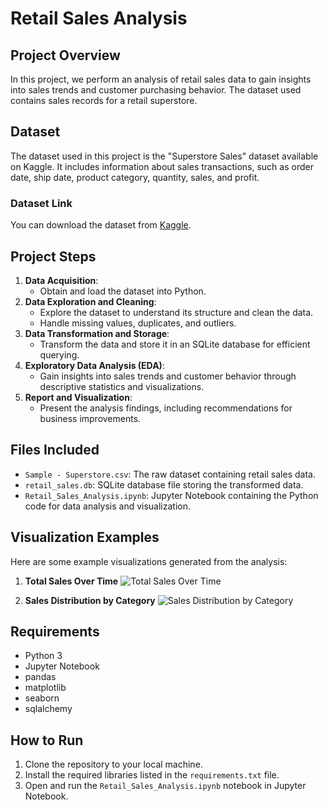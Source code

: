 # Retail Sales Analysis

## Project Overview
In this project, we perform an analysis of retail sales data to gain insights into sales trends and customer purchasing behavior. The dataset used contains sales records for a retail superstore.

## Dataset
The dataset used in this project is the "Superstore Sales" dataset available on Kaggle. It includes information about sales transactions, such as order date, ship date, product category, quantity, sales, and profit.

### Dataset Link
You can download the dataset from [Kaggle](https://www.kaggle.com/datasets/vivek468/superstore-dataset-final).

## Project Steps
1. **Data Acquisition**:
   - Obtain and load the dataset into Python.
2. **Data Exploration and Cleaning**:
   - Explore the dataset to understand its structure and clean the data.
   - Handle missing values, duplicates, and outliers.
3. **Data Transformation and Storage**:
   - Transform the data and store it in an SQLite database for efficient querying.
4. **Exploratory Data Analysis (EDA)**:
   - Gain insights into sales trends and customer behavior through descriptive statistics and visualizations.
5. **Report and Visualization**:
   - Present the analysis findings, including recommendations for business improvements.

## Files Included
- `Sample - Superstore.csv`: The raw dataset containing retail sales data.
- `retail_sales.db`: SQLite database file storing the transformed data.
- `Retail_Sales_Analysis.ipynb`: Jupyter Notebook containing the Python code for data analysis and visualization.

## Visualization Examples
Here are some example visualizations generated from the analysis:

1. **Total Sales Over Time**
   ![Total Sales Over Time]([image](https://github.com/nithinkaturi/Retail-Sales-Analysis/assets/160711110/8afb4cf3-dfdd-44c3-bfbf-e9ef19eee7d2)
)

2. **Sales Distribution by Category**
   ![Sales Distribution by Category]([image](https://github.com/nithinkaturi/Retail-Sales-Analysis/assets/160711110/c4387295-2baf-4fe8-8cf0-1d5725716f39)
)

## Requirements
- Python 3
- Jupyter Notebook
- pandas
- matplotlib
- seaborn
- sqlalchemy

## How to Run
1. Clone the repository to your local machine.
2. Install the required libraries listed in the `requirements.txt` file.
3. Open and run the `Retail_Sales_Analysis.ipynb` notebook in Jupyter Notebook.

